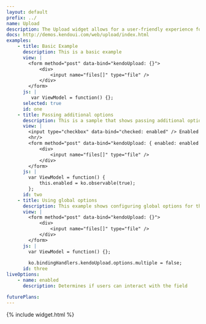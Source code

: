 ```yaml
---
layout: default
prefix: ../
name: Upload
description: The Upload widget allows for a user-friendly experience for choosing files to upload.
docs: http://demos.kendoui.com/web/upload/index.html
examples:
    - title: Basic Example
      description: This is a basic example
      view: |
        <form method="post" data-bind="kendoUpload: {}">
            <div>
                <input name="files[]" type="file" />
            </div>
        </form>
      js: |
         var ViewModel = function() {};
      selected: true
      id: one
    - title: Passing additional options
      description: This is a sample that shows passing additional options in the data-bind attribute
      view: |
        <input type="checkbox" data-bind="checked: enabled" /> Enabled
        <hr/>
        <form method="post" data-bind="kendoUpload: { enabled: enabled }">
            <div>
                <input name="files[]" type="file" />
            </div>
        </form>
      js: |
        var ViewModel = function() {
            this.enabled = ko.observable(true);
        };
      id: two
    - title: Using global options
      description: This example shows configuring global options for this widget
      view: |
        <form method="post" data-bind="kendoUpload: {}">
            <div>
                <input name="files[]" type="file" />
            </div>
        </form>
      js: |
        var ViewModel = function() {};
        
        ko.bindingHandlers.kendoUpload.options.multiple = false;
      id: three
liveOptions:
    - name: enabled
      description: Determines if users can interact with the field

futurePlans:
---
```


{% include widget.html %}
